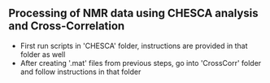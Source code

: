 ## Processing of NMR data using CHESCA analysis and Cross-Correlation ##

- First run scripts in 'CHESCA' folder, instructions are provided in that folder as well
- After creating '.mat' files from previous steps, go into 'CrossCorr' folder and follow instructions in that folder